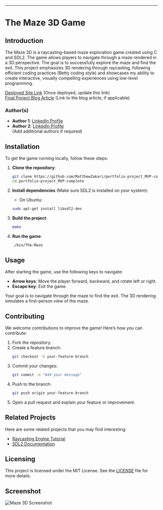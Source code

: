 ---

# **The Maze 3D Game**

## **Introduction**

The Maze 3D is a raycasting-based maze exploration game created using C and SDL2. The game allows players to navigate through a maze rendered in a 3D perspective. The goal is to successfully explore the maze and find the exit. This project emphasizes 3D rendering through raycasting, following efficient coding practices (Betty coding style) and showcases my ability to create interactive, visually compelling experiences using low-level programming.

[Deployed Site Link](#) (Once deployed, update this link)  
[Final Project Blog Article](#) (Link to the blog article, if applicable)

### **Author(s)**

- **Author 1**: [LinkedIn Profile](#)  
- **Author 2**: [LinkedIn Profile](#)  
(Add additional authors if required)

## **Installation**

To get the game running locally, follow these steps:

1. **Clone the repository**:
    ```bash
    git clone https://github.com/MatthewZakari/portfolio-project_MVP-complete
    cd portfolio-project_MVP-complete
    ```

2. **Install dependencies** (Make sure SDL2 is installed on your system):
    - On Ubuntu:
    ```bash
    sudo apt-get install libsdl2-dev
    ```

3. **Build the project**:
    ```bash
    make
    ```

4. **Run the game**:
    ```bash
    ./bin/The-Maze
    ```

## **Usage**

After starting the game, use the following keys to navigate:
- **Arrow keys**: Move the player forward, backward, and rotate left or right.
- **Escape key**: Exit the game.

Your goal is to navigate through the maze to find the exit. The 3D rendering simulates a first-person view of the maze.

## **Contributing**

We welcome contributions to improve the game! Here’s how you can contribute:

1. Fork the repository.
2. Create a feature branch:
    ```bash
    git checkout -b your-feature-branch
    ```
3. Commit your changes:
    ```bash
    git commit -m "Add your message"
    ```
4. Push to the branch:
    ```bash
    git push origin your-feature-branch
    ```
5. Open a pull request and explain your feature or improvement.

## **Related Projects**

Here are some related projects that you may find interesting:
- [Raycasting Engine Tutorial](https://lodev.org/cgtutor/raycasting.html)
- [SDL2 Documentation](https://wiki.libsdl.org/)

## **Licensing**

This project is licensed under the MIT License. See the [LICENSE](LICENSE) file for more details.

## **Screenshot**

![Maze 3D Screenshot](path/to/screenshot.png)
